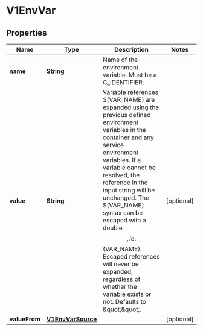 
# V1EnvVar

## Properties
Name | Type | Description | Notes
------------ | ------------- | ------------- | -------------
**name** | **String** | Name of the environment variable. Must be a C_IDENTIFIER. | 
**value** | **String** | Variable references $(VAR_NAME) are expanded using the previous defined environment variables in the container and any service environment variables. If a variable cannot be resolved, the reference in the input string will be unchanged. The $(VAR_NAME) syntax can be escaped with a double $$, ie: $$(VAR_NAME). Escaped references will never be expanded, regardless of whether the variable exists or not. Defaults to \&quot;\&quot;. |  [optional]
**valueFrom** | [**V1EnvVarSource**](V1EnvVarSource.md) |  |  [optional]



